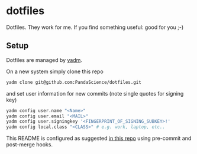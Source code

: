 # dotfiles

Dotfiles. They work for me. If you find something useful: good for you ;-)

## Setup

Dotfiles are managed by [yadm](https://yadm.io/).

On a new system simply clone this repo

```bash
yadm clone git@github.com:PandaScience/dotfiles.git
```

and set user information for new commits (note single quotes for signing key)

```zsh
yadm config user.name "<Name>"
yadm config user.email "<MAIL>"
yadm config user.signingkey '<FINGERPRINT_OF_SIGNING_SUBKEY>!'
yadm config local.class "<CLASS>" # e.g. work, laptop, etc..
```

This README is configured as suggested [in this repo](https://github.com/seanbreckenridge/dotfiles/blob/master/.config/yadm/yadm-with-README.md)
using pre-commit and post-merge hooks.

